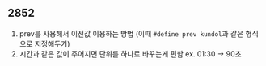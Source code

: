 ## 2852
1. prev를 사용해서 이전값 이용하는 방법 (이때 `#define prev kundol`과 같은 형식으로 지정해두기)
2. 시간과 같은 값이 주어지면 단위를 하나로 바꾸는게 편함 ex. 01:30 -> 90초
